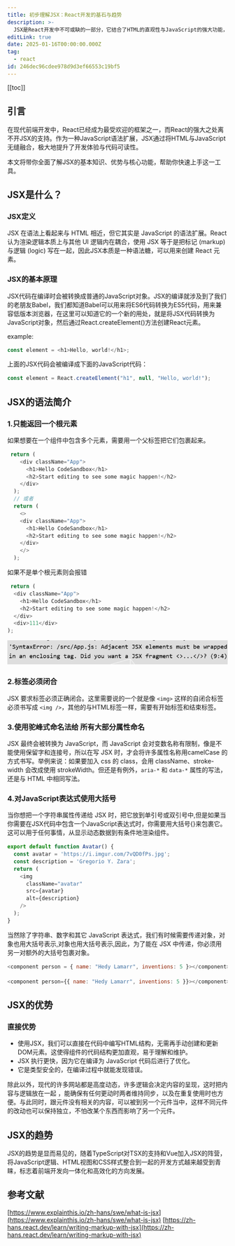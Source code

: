 ```yaml
---
title: 初步理解JSX：React开发的基石与趋势
description: >-
  JSX是React开发中不可或缺的一部分，它结合了HTML的直观性与JavaScript的强大功能，提升了组件化开发的效率。本文将深入解析JSX的核心概念、优势及其在现代前端开发中的趋势，并分享学习JSX的高效方法，助你掌握这一重要技能。
editLink: true
date: 2025-01-16T00:00:00.000Z
tag:
  - react
id: 246dec96cdee978d9d3ef66553c19bf5
---
```

[[toc]]

## 引言

在现代前端开发中，React已经成为最受欢迎的框架之一，而React的强大之处离不开JSX的支持。作为一种JavaScript语法扩展，JSX通过将HTML与JavaScript无缝融合，极大地提升了开发体验与代码可读性。

本文将带你全面了解JSX的基本知识、优势与核心功能，帮助你快速上手这一工具。

## JSX是什么？

### JSX定义

JSX 在语法上看起来与 HTML 相近，但它其实是 JavaScript 的语法扩展。React 认为渲染逻辑本质上与其他 UI 逻辑内在耦合，使用 JSX 等于是把标记 (markup) 与逻辑 (logic) 写在一起，因此JSX本质是一种语法糖，可以用来创建 React 元素。

### JSX的基本原理

JSX代码在编译时会被转换成普通的JavaScript对象。JSX的编译就涉及到了我们的老朋友Babel，我们都知道Babel可以用来将ES6代码转换为ES5代码，用来兼容低版本浏览器，在这里可以知道它的一个新的用处，就是将JSX代码转换为JavaScript对象，然后通过React.createElement()方法创建React元素。

example:

  ```javascript
  const element = <h1>Hello, world!</h1>;
  ```

上面的JSX代码会被编译成下面的JavaScript代码：

  ```javascript
  const element = React.createElement("h1", null, "Hello, world!");
  ```

## JSX的语法简介

### 1.只能返回一个根元素

如果想要在一个组件中包含多个元素，需要用一个父标签把它们包裹起来。

```javascript
 return (
    <div className="App">
      <h1>Hello CodeSandbox</h1>
      <h2>Start editing to see some magic happen!</h2>
    </div>
  );
  // 或者
  return (
    <>
    <div className="App">
      <h1>Hello CodeSandbox</h1>
      <h2>Start editing to see some magic happen!</h2>
    </div>
    </>
  );
```

如果不是单个根元素则会报错

  ```javascript
   return (
    <div className="App">
      <h1>Hello CodeSandbox</h1>
      <h2>Start editing to see some magic happen!</h2>
    </div>
    <div>111</div>
  );
  ```

![alt text](./image1.png)

### 2.标签必须闭合

JSX 要求标签必须正确闭合。这里需要说的一个就是像 `<img>` 这样的自闭合标签必须书写成 `<img />`，其他的与HTML标签一样，需要有开始标签和结束标签。

### 3.使用驼峰式命名法给 所有大部分属性命名

JSX 最终会被转换为 JavaScript，而 JavaScript 会对变数名称有限制，像是不能使用保留字和连接号，所以在写 JSX 时，才会将许多属性名称用camelCase 的方式书写。举例来说：如果要加入 css 的 class，会用 className、stroke-width 会改成使用 strokeWidth。但还是有例外，`aria-*` 和 `data-*` 属性的写法，还是与 HTML 中相同写法。

### 4.对JavaScript表达式使用大括号

当你想把一个字符串属性传递给 JSX 时，把它放到单引号或双引号中,但是如果当你需要在JSX代码中包含一个JavaScript表达式时，你需要用大括号{}来包裹它。这可以用于任何事情，从显示动态数据到有条件地渲染组件。

```javascript
export default function Avatar() {
  const avatar = 'https://i.imgur.com/7vQD0fPs.jpg';
  const description = 'Gregorio Y. Zara';
  return (
    <img
      className="avatar"
      src={avatar}
      alt={description}
    />
  );
}
```

当然除了字符串、数字和其它 JavaScript 表达式，我们有时候需要传递对象，对象也用大括号表示,对象也用大括号表示,因此，为了能在 JSX 中传递，你必须用另一对额外的大括号包裹对象。

```javascript
<component person = { name: "Hedy Lamarr", inventions: 5 }></component> // 错误

<component person={{ name: "Hedy Lamarr", inventions: 5 }}></component> // 正确
```

## JSX的优势

### 直接优势

* 使用JSX，我们可以直接在代码中编写HTML结构，无需再手动创建和更新DOM元素。这使得组件的代码结构更加直观，易于理解和维护。
* JSX 执行更快，因为它在编译为 JavaScript 代码后进行了优化。
* 它是类型安全的，在编译过程中就能发现错误。

除此以外，现代的许多网站都是高度动态，许多逻辑会决定内容的呈现，这时把内容与逻辑放在一起 ，能确保有任何更动时两者维持同步，以及在重复使用时也方便。与此同时，跟元件没有相关的内容，可以被到另一个元件当中，这样不同元件的改动也可以保持独立，不怕改某个东西而影响了另一个元件。

## JSX的趋势

JSX的趋势是显而易见的，随着TypeScript对TSX的支持和Vue加入JSX的阵营，将JavaScript逻辑、HTML视图和CSS样式整合到一起的开发方式越来越受到青睐，标志着前端开发向一体化和高效化的方向发展。

## 参考文献

[https://www.explainthis.io/zh-hans/swe/what-is-jsx](https://www.explainthis.io/zh-hans/swe/what-is-jsx)
[https://zh-hans.react.dev/learn/writing-markup-with-jsx](https://zh-hans.react.dev/learn/writing-markup-with-jsx)
